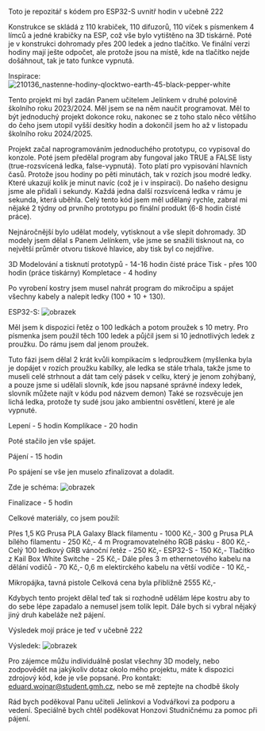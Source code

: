 Toto je repozitář s kódem pro ESP32-S uvnitř hodin v učebně 222

Konstrukce se skládá z 110 krabiček, 110 difuzorů, 110 víček s písmenkem 4 límců a jedné krabičky na ESP, což vše bylo vytištěno na 3D tiskárně.
Poté je v konstrukci dohromady přes 200 ledek a jedno tlačítko.
Ve finální verzi hodiny mají ješte odpočet, ale protože jsou na místě, kde na tlačítko nejde došáhnout, tak je tato funkce vypnutá.

Inspirace:
![210136_nastenne-hodiny-qlocktwo-earth-45-black-pepper-white](https://github.com/user-attachments/assets/98c2e873-6666-45c1-977e-5ef554eaf76a)

Tento projekt mi byl zadán Panem učitelem Jelínkem v druhé polovině školního roku 2023/2024. Měl jsem se na něm naučit programovat.
Měl to být jednoduchý projekt dokonce roku, nakonec se z toho stalo něco většího do čeho jsem utopil vyšší desítky hodin a dokončil jsem ho až v listopadu školního roku 2024/2025.

Projekt začal naprogramováním jednoduchého prototypu, co vypisoval do konzole. Poté jsem předělal program aby fungoval jako TRUE a FALSE listy (true-rozsvícená ledka, false-vypnutá). Toto platí pro vypisování hlavních časů. 
Protože jsou hodiny po pěti minutách, tak v rozích jsou modré ledky. Které ukazují kolik je minut navíc (což je i v inspiraci). Do našeho designu jsme ale přidali i sekundy. Každá jedna další rozsvícená ledka v rámu je sekunda, která uběhla.
Celý tento kód jsem měl udělaný rychle, zabral mi nějaké 2 týdny od prvního prototypu po finální produkt (6-8 hodin čisté práce).

Nejnáročnější bylo udělat modely, vytisknout a vše slepit dohromady. 3D modely jsem dělal s Panem Jelínkem, vše jsme se snažili tisknout na, co největší průměr otvoru tiskové hlavice, aby tisk byl co nejdříve.  

3D Modelování a tisknutí prototypů - 14-16 hodin čisté práce
Tisk - přes 100 hodin (práce tiskárny)
Kompletace - 4 hodiny

Po vyrobení kostry jsem musel nahrát program do mikročipu a spájet všechny kabely a nalepit ledky (100 + 10 + 130).

ESP32-S:
![obrazek](https://github.com/user-attachments/assets/0bf003e8-25d6-4cf0-9866-38a38a8d16c2)

Měl jsem k dispozici řetěz o 100 ledkách a potom proužek s 10 metry.
Pro písmenka jsem použil těch 100 ledek a půjčil jsem si 10 jednotlivých ledek z proužku.
Do rámu jsem dal jenom proužek.

Tuto fázi jsem dělal 2 krát kvůli kompikacím s ledproužkem (myšlenka byla je dopájet v rozích proužku kabílky, ale ledka se stále trhala, takže jsme to museli celé strhnout a dát tam celý pásek v celku, který je jenom zohýbaný, a pouze jsme si udělali slovník, kde jsou napsané správné indexy ledek, slovník můžete najít v kódu pod názvem demon)
Také se rozsvěcuje jen lichá ledka, protože ty sudé jsou jako ambientní osvětlení, které je ale vypnuté.

Lepení - 5 hodin
Komplikace - 20 hodin 

Poté stačilo jen vše spájet. 

Pájení - 15 hodin 

Po spájení se vše jen muselo zfinalizovat a doladit.

Zde je schéma:
![obrazek](https://github.com/user-attachments/assets/1a2e7f90-493a-4326-8ef4-6244d18e9c00)

Finalizace - 5 hodin

Celkové materiály, co jsem použil:

Přes 1,5 KG Prusa PLA Galaxy Black filamentu - 1000 Kč,-
300 g Prusa PLA bílého filamentu - 250 Kč,-
4 m Programovatelného RGB pásku - 800 Kč,-
Celý 100 ledkový GRB vánoční řetěz - 250 Kč,- 
ESP32-S - 150 Kč,-
Tlačítko z Kail Box White Switche - 25 Kč,-
Dále přes 3 m ethernetového kabelu na dělání vodičů - 70 Kč,-
0,6 m elektirckého kabelu na větší vodiče - 10 Kč,-

Mikropájka, tavná pistole
Celková cena byla přibližně 2555 Kč,-

Kdybych tento projekt dělal teď tak si rozhodně udělám lépe kostru aby to do sebe lépe zapadalo a nemusel jsem tolik lepit. Dále bych si vybral nějaký jiný druh kabeláže než pájení. 

Výsledek mojí práce je teď v učebně 222

Výsledek:
![obrazek](https://github.com/user-attachments/assets/e77b8391-7378-4c6a-9adc-8286b84a32a7)

Pro zájemce můžu individuálně poslat všechny 3D modely, nebo zodpovědět na jakýkoliv dotaz okolo mého projektu, máte k dispozici zdrojový kód, kde je vše popsané.
Pro kontakt: eduard.wojnar@student.gmh.cz, nebo se mě zeptejte na chodbě školy

Rád bych poděkoval Panu učiteli Jelínkovi a Vodvářkovi za podporu a vedení.
Speciálně bych chtěl poděkovat Honzovi Studničnému za pomoc při pájení.
